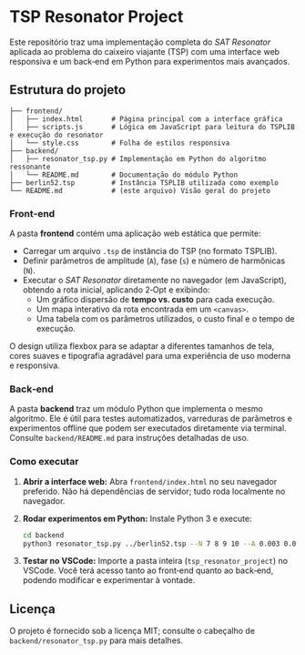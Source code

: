 # TSP Resonator Project

Este repositório traz uma implementação completa do *SAT Resonator* aplicada ao problema do caixeiro viajante (TSP) com uma interface web responsiva e um back‑end em Python para experimentos mais avançados.

## Estrutura do projeto

```
├── frontend/
│   ├── index.html       # Página principal com a interface gráfica
│   ├── scripts.js       # Lógica em JavaScript para leitura do TSPLIB e execução do resonator
│   └── style.css        # Folha de estilos responsiva
├── backend/
│   ├── resonator_tsp.py # Implementação em Python do algoritmo ressonante
│   └── README.md        # Documentação do módulo Python
├── berlin52.tsp         # Instância TSPLIB utilizada como exemplo
└── README.md            # (este arquivo) Visão geral do projeto
```

### Front‑end

A pasta **frontend** contém uma aplicação web estática que permite:

* Carregar um arquivo `.tsp` de instância do TSP (no formato TSPLIB).
* Definir parâmetros de amplitude (`A`), fase (`s`) e número de harmônicas (`N`).
* Executar o *SAT Resonator* diretamente no navegador (em JavaScript), obtendo a rota inicial, aplicando 2‑Opt e exibindo:
  - Um gráfico dispersão de **tempo vs. custo** para cada execução.
  - Um mapa interativo da rota encontrada em um `<canvas>`.
  - Uma tabela com os parâmetros utilizados, o custo final e o tempo de execução.

O design utiliza flexbox para se adaptar a diferentes tamanhos de tela, cores suaves e tipografia agradável para uma experiência de uso moderna e responsiva.

### Back‑end

A pasta **backend** traz um módulo Python que implementa o mesmo algoritmo. Ele é útil para testes automatizados, varreduras de parâmetros e experimentos offline que podem ser executados diretamente via terminal. Consulte `backend/README.md` para instruções detalhadas de uso.

### Como executar

1. **Abrir a interface web:**
   Abra `frontend/index.html` no seu navegador preferido. Não há dependências de servidor; tudo roda localmente no navegador.

2. **Rodar experimentos em Python:**
   Instale Python 3 e execute:
   ```bash
   cd backend
   python3 resonator_tsp.py ../berlin52.tsp --N 7 8 9 10 --A 0.003 0.005 --shift 0.25 0.29 --seeds 3 --two_opt_iter 1000 --output resultados.csv
   ```

3. **Testar no VSCode:**
   Importe a pasta inteira (`tsp_resonator_project`) no VSCode. Você terá acesso tanto ao front‑end quanto ao back‑end, podendo modificar e experimentar à vontade.

## Licença

O projeto é fornecido sob a licença MIT; consulte o cabeçalho de `backend/resonator_tsp.py` para mais detalhes.